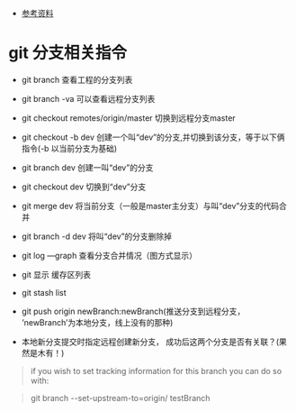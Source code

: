 * [参考资料](https://git-scm.com/docs/git-branch)

# git 分支相关指令
* git branch 查看工程的分支列表
* git branch -va 可以查看远程分支列表
* git checkout  remotes/origin/master 切换到远程分支master
* git checkout -b dev    创建一个叫“dev”的分支,并切换到该分支，等于以下俩指令(-b 以当前分支为基础)
* git branch dev   创建一叫“dev”的分支
* git checkout dev  切换到“dev”分支
* git merge dev 将当前分支（一般是master主分支）与叫“dev”分支的代码合并
* git branch -d dev 将叫“dev”的分支删除掉
* git log —graph  查看分支合并情况（图方式显示）
* git 显示 缓存区列表
* git stash list
* git push origin newBranch:newBranch(推送分支到远程分支， ’newBranch’为本地分支，线上没有的那种)

* 本地新分支提交时指定远程创建新分支， 成功后这两个分支是否有关联？(果然是木有！) 

> if you wish to set tracking information for this branch you can do so with:

>    git branch --set-upstream-to=origin/<branch> testBranch
